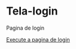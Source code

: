 # Tela-login
 Pagina de login

<a href="https://riankkkkk.github.io/Tela-login/login.html">Execute a pagina de login</a>